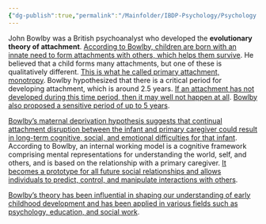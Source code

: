 ```yaml
---
{"dg-publish":true,"permalink":"/Mainfolder/IBDP-Psychology/Psychology Revision/Topics/Bowlby's Internal Working Model of Attachment/"}
---
```



John Bowlby was a British psychoanalyst who developed the **evolutionary theory of attachment**. [According to Bowlby, children are born with an innate need to form attachments with others, which helps them survive](https://www.simplypsychology.org/bowlby.html). He believed that a child forms many attachments, but one of these is qualitatively different. [This is what he called primary attachment, monotropy](https://www.simplypsychology.org/bowlby.html). Bowlby hypothesized that there is a critical period for developing attachment, which is around 2.5 years. [If an attachment has not developed during this time period, then it may well not happen at all](https://www.simplypsychology.org/bowlby.html). [Bowlby also proposed a sensitive period of up to 5 years](https://www.simplypsychology.org/bowlby.html).

[Bowlby’s maternal deprivation hypothesis suggests that continual attachment disruption between the infant and primary caregiver could result in long-term cognitive, social, and emotional difficulties for that infant](https://www.simplypsychology.org/bowlby.html). According to Bowlby, an internal working model is a cognitive framework comprising mental representations for understanding the world, self, and others, and is based on the relationship with a primary caregiver. [It becomes a prototype for all future social relationships and allows individuals to predict, control, and manipulate interactions with others](https://www.simplypsychology.org/bowlby.html).

[Bowlby’s theory has been influential in shaping our understanding of early childhood development and has been applied in various fields such as psychology, education, and social work](https://www.simplypsychology.org/bowlby.html).
